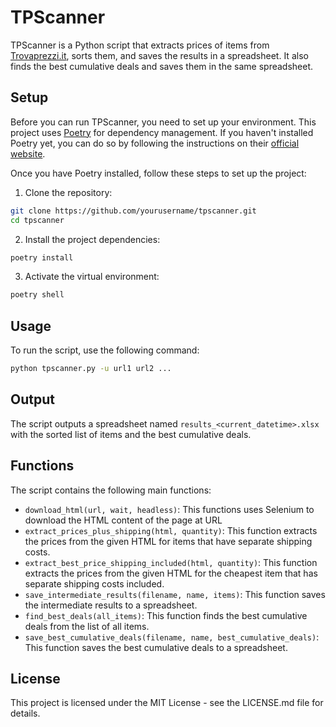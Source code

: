# TPScanner

TPScanner is a Python script that extracts prices of items from [Trovaprezzi.it](https://www.trovaprezzi.it/), sorts them, and saves the results in a spreadsheet. It also finds the best cumulative deals and saves them in the same spreadsheet.

## Setup

Before you can run TPScanner, you need to set up your environment. This project uses [Poetry](https://python-poetry.org/) for dependency management. If you haven't installed Poetry yet, you can do so by following the instructions on their [official website](https://python-poetry.org/docs/#installation).

Once you have Poetry installed, follow these steps to set up the project:

1. Clone the repository:

```bash
git clone https://github.com/yourusername/tpscanner.git
cd tpscanner
```

2. Install the project dependencies:
```bash
poetry install
```

3. Activate the virtual environment:
```bash
poetry shell
```

## Usage

To run the script, use the following command:

```bash
python tpscanner.py -u url1 url2 ...
```

## Output

The script outputs a spreadsheet named `results_<current_datetime>.xlsx` with the sorted list of items and the best cumulative deals.

## Functions

The script contains the following main functions:

* `download_html(url, wait, headless)`: This functions uses Selenium to download the HTML content of the page at URL
* `extract_prices_plus_shipping(html, quantity)`: This function extracts the prices from the given HTML for items that have separate shipping costs.
* `extract_best_price_shipping_included(html, quantity)`: This function extracts the prices from the given HTML for the cheapest item that has separate shipping costs included.
* `save_intermediate_results(filename, name, items)`: This function saves the intermediate results to a spreadsheet.
* `find_best_deals(all_items)`: This function finds the best cumulative deals from the list of all items.
* `save_best_cumulative_deals(filename, name, best_cumulative_deals)`: This function saves the best cumulative deals to a spreadsheet.

## License

This project is licensed under the MIT License - see the LICENSE.md file for details.
